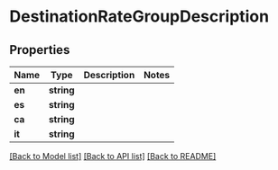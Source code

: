 # DestinationRateGroupDescription

## Properties
Name | Type | Description | Notes
------------ | ------------- | ------------- | -------------
**en** | **string** |  | 
**es** | **string** |  | 
**ca** | **string** |  | 
**it** | **string** |  | 

[[Back to Model list]](../README.md#documentation-for-models) [[Back to API list]](../README.md#documentation-for-api-endpoints) [[Back to README]](../README.md)



